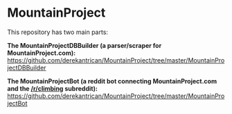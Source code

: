 # MountainProject

This repository has two main parts:

**The MountainProjectDBBuilder (a parser/scraper for MountainProject.com):** https://github.com/derekantrican/MountainProject/tree/master/MountainProjectDBBuilder

**The MountainProjectBot (a reddit bot connecting MountainProject.com and the [/r/climbing](https://reddit.com/r/climbing) subreddit):** https://github.com/derekantrican/MountainProject/tree/master/MountainProjectBot
